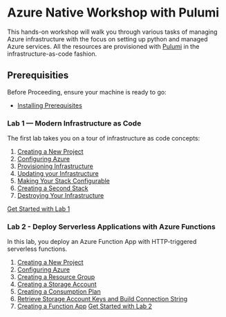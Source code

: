 # Azure Native Workshop with Pulumi

This hands-on workshop will walk you through various tasks of managing Azure infrastructure with the focus on setting up python and managed Azure services. All the resources are provisioned with [Pulumi](https://www.pulumi.com/) in the infrastructure-as-code fashion.

## Prerequisities

Before Proceeding, ensure your machine is ready to go:
* [Installing Prerequisites](./00-installing-prerequisites.md)

### Lab 1 — Modern Infrastructure as Code

The first lab takes you on a tour of infrastructure as code concepts:

1. [Creating a New Project](./01-iac/01-creating-a-new-project.md)
2. [Configuring Azure](./01-iac/02-configuring-azure.md)
3. [Provisioning Infrastructure](./01-iac/03-provisioning-infrastructure.md)
4. [Updating your Infrastructure](./01-iac/04-updating-your-infrastructure.md)
5. [Making Your Stack Configurable](./01-iac/05-making-your-stack-configurable.md)
6. [Creating a Second Stack](./01-iac/06-creating-a-second-stack.md)
7. [Destroying Your Infrastructure](./01-iac/07-destroying-your-infrastructure.md)

[Get Started with Lab 1](./01-iac/01-creating-a-new-project.md)

### Lab 2 - Deploy Serverless Applications with Azure Functions

In this lab, you deploy an Azure Function App with HTTP-triggered serverless functions.

1. [Creating a New Project](./02-serverless/01-creating-a-new-project.md)
2. [Configuring Azure](./02-serverless/02-configuring-azure.md)
3. [Creating a Resource Group](./02-serverless/03-provisioning-infrastructure.md)
4. [Creating a Storage Account](./02-serverless/03-provisioning-infrastructure.md#step-2--add-a-storage-account)
5. [Creating a Consumption Plan](./02-serverless/03-provisioning-infrastructure.md#step-3--define-a-consumption-plan)
6. [Retrieve Storage Account Keys and Build Connection String](./03-provisioning-infrastructure.md#step-4--retrieve-storage-account-keys-and-build-connection-string)
7. [Creating a Function App](./02-serverless/03-provisioning-infrastructure.md#step-5--create-a-function-app)
[Get Started with Lab 2](./02-serverless/README.md)